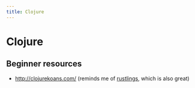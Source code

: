 ```yaml
---
title: Clojure
---
```


# Clojure

## Beginner resources

- http://clojurekoans.com/ (reminds me of
  [rustlings](https://github.com/rust-lang/rustlings), which is also great)
